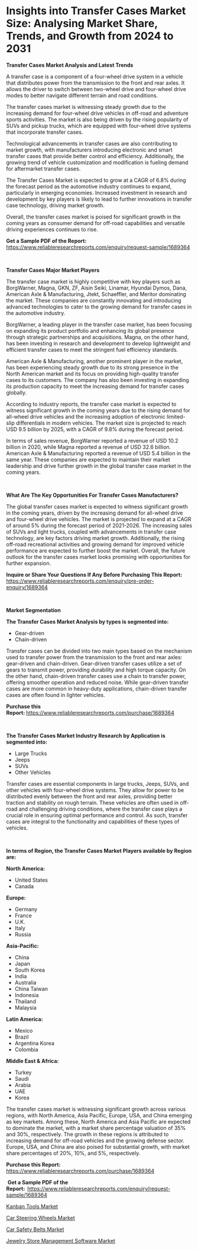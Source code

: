 <p><h1>Insights into Transfer Cases Market Size: Analysing Market Share, Trends, and Growth from 2024 to 2031</h1></p><p><strong>Transfer Cases Market Analysis and Latest Trends</strong></p>
<p><p>A transfer case is a component of a four-wheel drive system in a vehicle that distributes power from the transmission to the front and rear axles. It allows the driver to switch between two-wheel drive and four-wheel drive modes to better navigate different terrain and road conditions.</p><p>The transfer cases market is witnessing steady growth due to the increasing demand for four-wheel drive vehicles in off-road and adventure sports activities. The market is also being driven by the rising popularity of SUVs and pickup trucks, which are equipped with four-wheel drive systems that incorporate transfer cases.</p><p>Technological advancements in transfer cases are also contributing to market growth, with manufacturers introducing electronic and smart transfer cases that provide better control and efficiency. Additionally, the growing trend of vehicle customization and modification is fueling demand for aftermarket transfer cases.</p><p>The Transfer Cases Market is expected to grow at a CAGR of 6.8% during the forecast period as the automotive industry continues to expand, particularly in emerging economies. Increased investment in research and development by key players is likely to lead to further innovations in transfer case technology, driving market growth. </p><p>Overall, the transfer cases market is poised for significant growth in the coming years as consumer demand for off-road capabilities and versatile driving experiences continues to rise.</p></p>
<p><strong>Get a Sample PDF of the Report:&nbsp;</strong> <a href="https://www.reliableresearchreports.com/enquiry/request-sample/1689364">https://www.reliableresearchreports.com/enquiry/request-sample/1689364</a></p>
<p>&nbsp;</p>
<p><strong>Transfer Cases Major Market Players</strong></p>
<p><p>The transfer case market is highly competitive with key players such as BorgWarner, Magna, GKN, ZF, Aisin Seiki, Linamar, Hyundai Dymos, Dana, American Axle & Manufacturing, Jtekt, Schaeffler, and Meritor dominating the market. These companies are constantly innovating and introducing advanced technologies to cater to the growing demand for transfer cases in the automotive industry.</p><p>BorgWarner, a leading player in the transfer case market, has been focusing on expanding its product portfolio and enhancing its global presence through strategic partnerships and acquisitions. Magna, on the other hand, has been investing in research and development to develop lightweight and efficient transfer cases to meet the stringent fuel efficiency standards.</p><p>American Axle & Manufacturing, another prominent player in the market, has been experiencing steady growth due to its strong presence in the North American market and its focus on providing high-quality transfer cases to its customers. The company has also been investing in expanding its production capacity to meet the increasing demand for transfer cases globally.</p><p>According to industry reports, the transfer case market is expected to witness significant growth in the coming years due to the rising demand for all-wheel drive vehicles and the increasing adoption of electronic limited-slip differentials in modern vehicles. The market size is projected to reach USD 9.5 billion by 2025, with a CAGR of 9.8% during the forecast period.</p><p>In terms of sales revenue, BorgWarner reported a revenue of USD 10.2 billion in 2020, while Magna reported a revenue of USD 32.6 billion. American Axle & Manufacturing reported a revenue of USD 5.4 billion in the same year. These companies are expected to maintain their market leadership and drive further growth in the global transfer case market in the coming years.</p></p>
<p>&nbsp;</p>
<p><strong>What Are The Key Opportunities For Transfer Cases Manufacturers?</strong></p>
<p><p>The global transfer cases market is expected to witness significant growth in the coming years, driven by the increasing demand for all-wheel drive and four-wheel drive vehicles. The market is projected to expand at a CAGR of around 5% during the forecast period of 2021-2026. The increasing sales of SUVs and light trucks, coupled with advancements in transfer case technology, are key factors driving market growth. Additionally, the rising off-road recreational activities and growing demand for improved vehicle performance are expected to further boost the market. Overall, the future outlook for the transfer cases market looks promising with opportunities for further expansion.</p></p>
<p><strong>Inquire or Share Your Questions If Any Before Purchasing This Report:</strong> <a href="https://www.reliableresearchreports.com/enquiry/pre-order-enquiry/1689364">https://www.reliableresearchreports.com/enquiry/pre-order-enquiry/1689364</a></p>
<p>&nbsp;</p>
<p><strong>Market Segmentation</strong></p>
<p><strong>The Transfer Cases Market Analysis by types is segmented into:</strong></p>
<p><ul><li>Gear-driven</li><li>Chain-driven</li></ul></p>
<p><p>Transfer cases can be divided into two main types based on the mechanism used to transfer power from the transmission to the front and rear axles: gear-driven and chain-driven. Gear-driven transfer cases utilize a set of gears to transmit power, providing durability and high torque capacity. On the other hand, chain-driven transfer cases use a chain to transfer power, offering smoother operation and reduced noise. While gear-driven transfer cases are more common in heavy-duty applications, chain-driven transfer cases are often found in lighter vehicles.</p></p>
<p><strong>Purchase this Report:&nbsp;</strong><a href="https://www.reliableresearchreports.com/purchase/1689364">https://www.reliableresearchreports.com/purchase/1689364</a></p>
<p>&nbsp;</p>
<p><strong>The Transfer Cases Market Industry Research by Application is segmented into:</strong></p>
<p><ul><li>Large Trucks</li><li>Jeeps</li><li>SUVs</li><li>Other Vehicles</li></ul></p>
<p><p>Transfer cases are essential components in large trucks, Jeeps, SUVs, and other vehicles with four-wheel drive systems. They allow for power to be distributed evenly between the front and rear axles, providing better traction and stability on rough terrain. These vehicles are often used in off-road and challenging driving conditions, where the transfer case plays a crucial role in ensuring optimal performance and control. As such, transfer cases are integral to the functionality and capabilities of these types of vehicles.</p></p>
<p>&nbsp;</p>
<p><strong>In terms of Region, the Transfer Cases Market Players available by Region are:</strong></p>
<p>
    <p> <strong> North America: </strong>
        <ul>
            <li>United States</li>
            <li>Canada</li>
        </ul>
        </p> 
    <p> <strong> Europe: </strong>
        <ul>
            <li>Germany</li>
            <li>France</li>
            <li>U.K.</li>
            <li>Italy</li>
            <li>Russia</li>
        </ul>
        </p> 
    <p> <strong> Asia-Pacific: </strong>
        <ul>
            <li>China</li>
            <li>Japan</li>
            <li>South Korea</li>
            <li>India</li>
            <li>Australia</li>
            <li>China Taiwan</li>
            <li>Indonesia</li>
            <li>Thailand</li>
            <li>Malaysia</li>
        </ul>
        </p> 
    <p> <strong> Latin America: </strong>
        <ul>
            <li>Mexico</li>
            <li>Brazil</li>
            <li>Argentina Korea</li>
            <li>Colombia</li>
        </ul>
        </p> 
    <p> <strong> Middle East & Africa: </strong>
        <ul>
            <li>Turkey</li>
            <li>Saudi</li>
            <li>Arabia</li>
            <li>UAE</li>
            <li>Korea</li>
        </ul>
    </p>
    </p>
<p><p>The transfer cases market is witnessing significant growth across various regions, with North America, Asia Pacific, Europe, USA, and China emerging as key markets. Among these, North America and Asia Pacific are expected to dominate the market, with a market share percentage valuation of 35% and 30%, respectively. The growth in these regions is attributed to increasing demand for off-road vehicles and the growing defense sector. Europe, USA, and China are also poised for substantial growth, with market share percentages of 20%, 10%, and 5%, respectively.</p></p>
<p><strong>Purchase this Report: </strong><a href="https://www.reliableresearchreports.com/purchase/1689364">https://www.reliableresearchreports.com/purchase/1689364</a></p>
<p>&nbsp;<strong>Get a Sample PDF of the Report:&nbsp;&nbsp;</strong><a href="https://www.reliableresearchreports.com/enquiry/request-sample/1689364">https://www.reliableresearchreports.com/enquiry/request-sample/1689364</a></p>
<p><strong></strong></p>
<p><p><a href="https://issuu.com/reportprime-2/docs/kanban-tools-market-size-2030.pptx">Kanban Tools Market</a></p><p><a href="https://github.com/jodemen/Market-Research-Report-List-1/blob/main/car-steering-wheels-market.md">Car Steering Wheels Market</a></p><p><a href="https://github.com/jj19131/Market-Research-Report-List-1/blob/main/car-safety-belts-market.md">Car Safety Belts Market</a></p><p><a href="https://issuu.com/reportprime-2/docs/jewelry-store-management-software-market-size-2030">Jewelry Store Management Software Market</a></p></p>